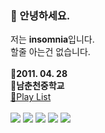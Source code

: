 ### 👋 안녕하세요.<br>
저는 <strong>insomnia</strong>입니다.<br>할줄 아는건 없습니다.<br><br>
🎂<strong>2011. 04. 28</strong><br>
🏫<strong>남춘천중학교</strong><br>
<a href="https://youtu.be/QKHXoRl_YLU?si=W0eOzxafGDydaSxK">🎹Play List</a><br>
<br>
<img src="https://img.shields.io/badge/JavaScript-F7DF1E?style=flat-square&logo=JavaScript&logoColor=black">
<img src="https://img.shields.io/badge/Python-3776AB?style=flat-square&logo=Python&logoColor=white">
<img src="https://img.shields.io/badge/Html-E34F26?style=flat-square&logo=Html5&logoColor=white">
<img src="https://img.shields.io/badge/CSS-1572B6?style=flat-square&logo=CSS3&logoColor=white">
<img src="https://img.shields.io/badge/Valorant-FA4454?style=flat-square&logo=Valorant&logoColor=white">
